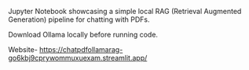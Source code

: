 Jupyter Notebook showcasing a simple local RAG (Retrieval Augmented Generation) pipeline for chatting with PDFs.

Download Ollama locally before running code.

Website- https://chatpdfollamarag-go6kbj9cprywommuxuexam.streamlit.app/
